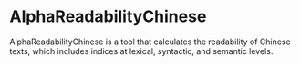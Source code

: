 # AlphaReadabilityChinese
AlphaReadabilityChinese is a tool that calculates the readability of Chinese texts, which includes indices at lexical, syntactic, and semantic levels.

